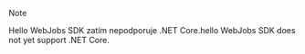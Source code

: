>[!NOTE]
><span data-ttu-id="d9a8f-101">Hello WebJobs SDK zatím nepodporuje .NET Core.</span><span class="sxs-lookup"><span data-stu-id="d9a8f-101">hello WebJobs SDK does not yet support .NET Core.</span></span>
